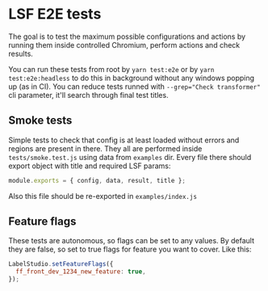 # LSF E2E tests

The goal is to test the maximum possible configurations and actions
by running them inside controlled Chromium, perform actions and
check results.

You can run these tests from root by `yarn test:e2e` or by
`yarn test:e2e:headless` to do this in background without any
windows popping up (as in CI).
You can reduce tests runned with `--grep="Check transformer"`
cli parameter, it'll search through final test titles.

## Smoke tests

Simple tests to check that config is at least loaded without errors
and regions are present in there.
They all are performed inside `tests/smoke.test.js` using data
from `examples` dir. Every file there should export object with
title and required LSF params:
```js
module.exports = { config, data, result, title };
```
Also this file should be re-exported in `examples/index.js`

## Feature flags

These tests are autonomous, so flags can be set to any values.
By default they are false, so set to true flags for feature you want
to cover. Like this:

```js
LabelStudio.setFeatureFlags({
  ff_front_dev_1234_new_feature: true,
});
```
